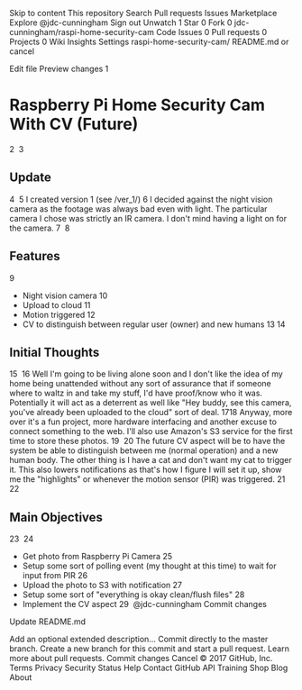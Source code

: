 Skip to content
This repository
Search
Pull requests
Issues
Marketplace
Explore
 @jdc-cunningham
 Sign out
 Unwatch 1
  Star 0  Fork 0 jdc-cunningham/raspi-home-security-cam
 Code  Issues 0  Pull requests 0  Projects 0  Wiki  Insights  Settings
raspi-home-security-cam/ 
README.md
   or cancel
    
 Edit file    Preview changes
1
# Raspberry Pi Home Security Cam With CV (Future)
2
​
3
## Update
4
​
5
I created version 1 (see /ver_1/)
6
I decided against the night vision camera as the footage was always bad even with light. The particular camera I chose was strictly an IR camera. I don't mind having a light on for the camera.
7
​
8
## Features
9
- Night vision camera
10
- Upload to cloud
11
- Motion triggered
12
- CV to distinguish between regular user (owner) and new humans
13
​
14
## Initial Thoughts
15
​
16
Well I'm going to be living alone soon and I don't like the idea of my home being unattended without any sort of assurance that if someone where to waltz in and take my stuff, I'd have proof/know who it was. Potentially it will act as a deterrent as well like "Hey buddy, see this camera, you've already been uploaded to the cloud" sort of deal.
17
​
18
Anyway, more over it's a fun project, more hardware interfacing and another excuse to connect something to the web. I'll also use Amazon's S3 service for the first time to store these photos.
19
​
20
The future CV aspect will be to have the system be able to distinguish between me (normal operation) and a new human body. The other thing is I have a cat and don't want my cat to trigger it. This also lowers notifications as that's how I figure I will set it up, show me the "highlights" or whenever the motion sensor (PIR) was triggered.
21
​
22
## Main Objectives
23
​
24
- Get photo from Raspberry Pi Camera
25
- Setup some sort of polling event (my thought at this time) to wait for input from PIR
26
- Upload the photo to S3 with notification
27
- Setup some sort of "everything is okay clean/flush files"
28
- Implement the CV aspect
29
​
@jdc-cunningham
Commit changes

Update README.md

Add an optional extended description…
  Commit directly to the master branch.
  Create a new branch for this commit and start a pull request. Learn more about pull requests.
Commit changes  Cancel
© 2017 GitHub, Inc.
Terms
Privacy
Security
Status
Help
Contact GitHub
API
Training
Shop
Blog
About
